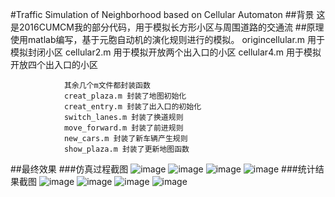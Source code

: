 #Traffic Simulation of Neighborhood based on Cellular Automaton
##背景
                这是2016CUMCM我的部分代码，用于模拟长方形小区与周围道路的交通流
##原理
                使用matlab编写，基于元胞自动机的演化规则进行的模拟。
                origincellular.m 用于模拟封闭小区
                cellular2.m 用于模拟开放两个出入口的小区
                cellular4.m 用于模拟开放四个出入口的小区
                
                其余几个m文件都封装函数
                creat_plaza.m 封装了地图初始化
                creat_entry.m 封装了出入口的初始化
                switch_lanes.m 封装了换道规则
                move_forward.m 封装了前进规则
                new_cars.m 封装了新车辆产生规则
                show_plaza.m 封装了更新地图函数
##最终效果
###仿真过程截图
                ![image](https://github.com/crh19970307/Traffic_Simulation/tree/master/src/1.jpg)
                ![image](https://github.com/crh19970307/Traffic_Simulation/tree/master/src/2.jpg)
                ![image](https://github.com/crh19970307/Traffic_Simulation/tree/master/src/3.jpg)
                ![image](https://github.com/crh19970307/Traffic_Simulation/tree/master/src/4.jpg)
###统计结果截图
     ![image](https://github.com/crh19970307/Traffic_Simulation/tree/master/src/11.jpg)
     ![image](https://github.com/crh19970307/Traffic_Simulation/tree/master/src/22.jpg)
     ![image](https://github.com/crh19970307/Traffic_Simulation/tree/master/src/33.jpg)
     ![image](https://github.com/crh19970307/Traffic_Simulation/tree/master/src/44.jpg)
        
                
